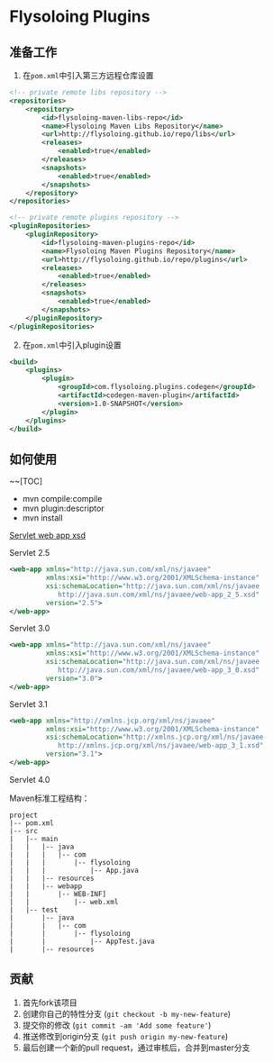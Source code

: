# Flysoloing Plugins

## 准备工作

1. 在`pom.xml`中引入第三方远程仓库设置

```xml
<!-- private remote libs repository -->
<repositories>
    <repository>
        <id>flysoloing-maven-libs-repo</id>
        <name>Flysoloing Maven Libs Repository</name>
        <url>http://flysoloing.github.io/repo/libs</url>
        <releases>
            <enabled>true</enabled>
        </releases>
        <snapshots>
            <enabled>true</enabled>
        </snapshots>
    </repository>
</repositories>
```

```xml
<!-- private remote plugins repository -->
<pluginRepositories>
    <pluginRepository>
        <id>flysoloing-maven-plugins-repo</id>
        <name>Flysoloing Maven Plugins Repository</name>
        <url>http://flysoloing.github.io/repo/plugins</url>
        <releases>
            <enabled>true</enabled>
        </releases>
        <snapshots>
            <enabled>true</enabled>
        </snapshots>
    </pluginRepository>
</pluginRepositories>
```

2. 在`pom.xml`中引入plugin设置

```xml
<build>
    <plugins>
        <plugin>
            <groupId>com.flysoloing.plugins.codegen</groupId>
            <artifactId>codegen-maven-plugin</artifactId>
            <version>1.0-SNAPSHOT</version>
        </plugin>
    </plugins>
</build>
```

## 如何使用

~~[TOC]

* mvn compile:compile 
* mvn plugin:descriptor 
* mvn install

[Servlet web app xsd](http://www.oracle.com/webfolder/technetwork/jsc/xml/ns/javaee/index.html)

Servlet 2.5
```xml
<web-app xmlns="http://java.sun.com/xml/ns/javaee"
         xmlns:xsi="http://www.w3.org/2001/XMLSchema-instance"
         xsi:schemaLocation="http://java.sun.com/xml/ns/javaee 
            http://java.sun.com/xml/ns/javaee/web-app_2_5.xsd"
         version="2.5">
</web-app>
```

Servlet 3.0
```xml
<web-app xmlns="http://java.sun.com/xml/ns/javaee"
         xmlns:xsi="http://www.w3.org/2001/XMLSchema-instance"
         xsi:schemaLocation="http://java.sun.com/xml/ns/javaee 
            http://java.sun.com/xml/ns/javaee/web-app_3_0.xsd"
         version="3.0">
</web-app>
```

Servlet 3.1
```xml
<web-app xmlns="http://xmlns.jcp.org/xml/ns/javaee"
         xmlns:xsi="http://www.w3.org/2001/XMLSchema-instance"
         xsi:schemaLocation="http://xmlns.jcp.org/xml/ns/javaee 
            http://xmlns.jcp.org/xml/ns/javaee/web-app_3_1.xsd"
         version="3.1">
</web-app>
```

Servlet 4.0

Maven标准工程结构：

    project
    |-- pom.xml
    |-- src
    |   |-- main
    |   |   |-- java
    |   |   |   |-- com
    |   |   |       |-- flysoloing
    |   |   |           |-- App.java
    |   |   |-- resources
    |   |   |-- webapp
    |   |       |-- WEB-INF]
    |   |           |-- web.xml
    |   |-- test
    |       |-- java
    |       |   |-- com
    |       |       |-- flysoloing
    |       |           |-- AppTest.java
    |       |-- resources

## 贡献

1. 首先fork该项目
2. 创建你自己的特性分支 (`git checkout -b my-new-feature`)
3. 提交你的修改 (`git commit -am 'Add some feature'`)
4. 推送修改到origin分支 (`git push origin my-new-feature`)
5. 最后创建一个新的pull request，通过审核后，合并到master分支